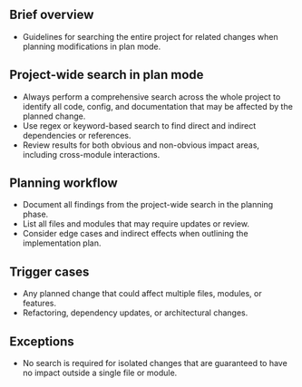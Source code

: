 ## Brief overview
- Guidelines for searching the entire project for related changes when planning modifications in plan mode.

## Project-wide search in plan mode
- Always perform a comprehensive search across the whole project to identify all code, config, and documentation that may be affected by the planned change.
- Use regex or keyword-based search to find direct and indirect dependencies or references.
- Review results for both obvious and non-obvious impact areas, including cross-module interactions.

## Planning workflow
- Document all findings from the project-wide search in the planning phase.
- List all files and modules that may require updates or review.
- Consider edge cases and indirect effects when outlining the implementation plan.

## Trigger cases
- Any planned change that could affect multiple files, modules, or features.
- Refactoring, dependency updates, or architectural changes.

## Exceptions
- No search is required for isolated changes that are guaranteed to have no impact outside a single file or module.
